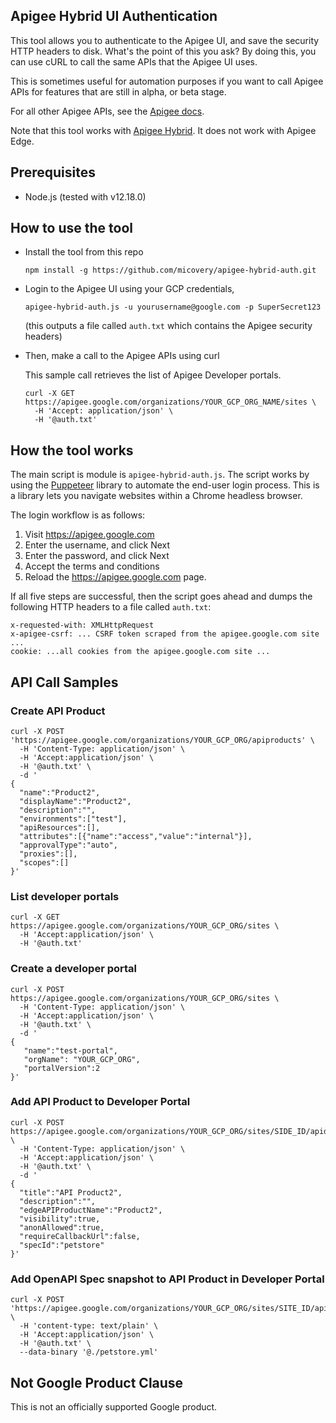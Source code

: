 ## Apigee Hybrid UI Authentication

This tool allows you to authenticate to the Apigee UI, and save the security HTTP headers
to disk. What's the point of this you ask? By doing this, you can use cURL to call the same
APIs that the Apigee UI uses. 

This is sometimes useful for automation purposes if you want to call Apigee APIs for features that are still in alpha, or beta stage.

For all other Apigee APIs, see the [Apigee docs](https://docs.apigee.com/reference/apis).

Note that this tool works with [Apigee Hybrid](https://docs.apigee.com/hybrid/). It does not work with Apigee Edge.

## Prerequisites
 * Node.js (tested with v12.18.0)

## How to use the tool
* Install the tool from this repo
  ```shell script
  npm install -g https://github.com/micovery/apigee-hybrid-auth.git
  ```

* Login to the Apigee UI using your GCP credentials,
  
  ```shell script
  apigee-hybrid-auth.js -u yourusername@google.com -p SuperSecret123
  ```

  (this outputs a file called `auth.txt` which contains the Apigee security headers)
  
* Then, make a call to the Apigee APIs using curl

  This sample call retrieves the list of Apigee Developer portals.

  ```shell script
  curl -X GET  https://apigee.google.com/organizations/YOUR_GCP_ORG_NAME/sites \
    -H 'Accept: application/json' \
    -H '@auth.txt'
  ```

## How the tool works

The main script is module is  `apigee-hybrid-auth.js`. The script  works by using the [Puppeteer](https://pptr.dev/) library to automate the end-user login process. This is a library lets you 
navigate websites within a Chrome headless browser.

The login workflow is as follows:

  1. Visit https://apigee.google.com
  2. Enter the username, and click Next
  3. Enter the password, and click Next
  4. Accept the terms and conditions
  5. Reload the https://apigee.google.com page.
  
If all five steps are successful,  then the script goes ahead and dumps the following HTTP headers to a file called `auth.txt`:

```shell script
x-requested-with: XMLHttpRequest
x-apigee-csrf: ... CSRF token scraped from the apigee.google.com site ...
cookie: ...all cookies from the apigee.google.com site ...
```
 

## API Call Samples

### Create API Product
```shell script
curl -X POST 'https://apigee.google.com/organizations/YOUR_GCP_ORG/apiproducts' \
  -H 'Content-Type: application/json' \
  -H 'Accept:application/json' \
  -H '@auth.txt' \
  -d '
{
  "name":"Product2",
  "displayName":"Product2",
  "description":"",
  "environments":["test"],
  "apiResources":[],
  "attributes":[{"name":"access","value":"internal"}],
  "approvalType":"auto",
  "proxies":[],
  "scopes":[]
}'
```

### List developer portals

```shell script
curl -X GET  https://apigee.google.com/organizations/YOUR_GCP_ORG/sites \
  -H 'Accept:application/json' \
  -H '@auth.txt'
```
### Create a developer portal

```shell script
curl -X POST  https://apigee.google.com/organizations/YOUR_GCP_ORG/sites \
  -H 'Content-Type: application/json' \
  -H 'Accept:application/json' \
  -H '@auth.txt' \
  -d '
{
   "name":"test-portal",
   "orgName": "YOUR_GCP_ORG", 
   "portalVersion":2
}'
```

### Add API Product to Developer Portal

```shell script
curl -X POST https://apigee.google.com/organizations/YOUR_GCP_ORG/sites/SIDE_ID/apidocs \
  -H 'Content-Type: application/json' \
  -H 'Accept:application/json' \
  -H '@auth.txt' \
  -d '
{
  "title":"API Product2",
  "description":"",
  "edgeAPIProductName":"Product2",
  "visibility":true,
  "anonAllowed":true,
  "requireCallbackUrl":false,
  "specId":"petstore"
}'
```
### Add OpenAPI Spec snapshot to API Product in Developer Portal

```shell script
curl -X POST 'https://apigee.google.com/organizations/YOUR_GCP_ORG/sites/SITE_ID/apidocs/DOC_ID/snapshot' \
  -H 'content-type: text/plain' \
  -H 'Accept:application/json' \
  -H '@auth.txt' \
  --data-binary '@./petstore.yml'
```

## Not Google Product Clause

This is not an officially supported Google product.